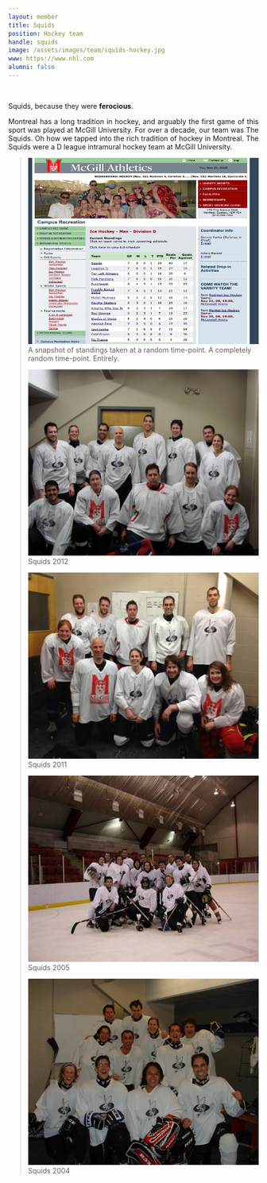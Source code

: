 ```yaml
---
layout: member
title: Squids
position: Hockey team
handle: squids
image: /assets/images/team/squids-hockey.jpg
www: https://www.nhl.com
alumni: false
---
```

&nbsp;

Squids, because they were <strong>ferocious</strong>.


<p style="text-align: justify;">Montreal has a long tradition in hockey, and arguably the first game of this sport was played at McGill University. For over a decade, our team was The Squids. Oh how we tapped into the rich tradition of hockey in Montreal. The Squids were a D league intramural hockey team at McGill University.</p>

<blockquote>

<a href="/assets/images/team/Squids1.jpg"><img class="wp-image-180"
src="/assets/images/team/Squids1.jpg" alt="Standings" width="500" height="375" /></a> A snapshot of standings taken at a random time-point. A completely random time-point. Entirely. 


<a href="/assets/images/team/2014/05/DSC08259.jpg"><img class="wp-image-180" src="/assets/images/team/DSC08259.jpg" alt="Squids 2012" width="500" height="375" /></a> Squids 2012

<a href="/assets/images/team/squids2011.jpg"><img class="wp-image-177" src="/assets/images/team/squids2011.jpg" alt="Squids 2011" width="500" height="375" /></a> Squids 2011


<a href="/assets/images/team/squids2005.jpg"><img class="wp-image-183" src="assets//images/team/squids2005.jpg" alt="squids2005" width="500" height="375" /></a> Squids 2005

<a href="/assets/images/team/squidshockey.jpg"><img class="wp-image-186" src="/images/team/squidshockey.jpg" alt="Squids 2004" width="500" height="375" /></a> Squids 2004

